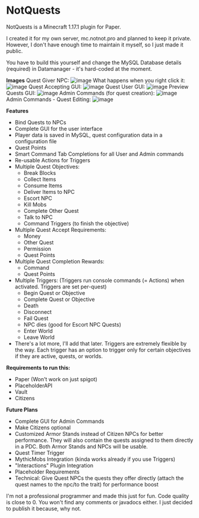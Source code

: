 # NotQuests
NotQuests is a Minecraft 1.17.1 plugin for Paper.

I created it for my own server, mc.notnot.pro and planned to keep it private. However, I don't have enough time to maintain it myself, so I just made it public.

You have to build this yourself and change the MySQL Database details (required) in Datamanager - it's hard-coded at the moment.

**Images**
Quest Giver NPC:
![image](https://user-images.githubusercontent.com/70709113/131539574-ef73ddfb-1dcd-4ab8-a85c-9b38d2f95a8d.png)
What happens when you right click it:
![image](https://user-images.githubusercontent.com/70709113/131539663-5bd12479-3bc8-4958-81a2-de12a541820f.png)
Quest Accepting GUI:
![image](https://user-images.githubusercontent.com/70709113/131539715-b055e4cd-2a7e-4a78-8d7a-dc840399c0c0.png)
Quest User GUI:
![image](https://user-images.githubusercontent.com/70709113/131539761-66be66c2-26d9-4636-bbd5-d69fd11bfeaf.png)
Preview Quests GUI:
![image](https://user-images.githubusercontent.com/70709113/131539815-48c7de30-a5af-499c-b5c7-8316da5e186b.png)
Admin Commands (for quest creation):
![image](https://user-images.githubusercontent.com/70709113/131539902-831a541c-7d2c-4e69-9843-2d5943be86cf.png)
Admin Commands - Quest Editing:
![image](https://user-images.githubusercontent.com/70709113/131539973-8f6586a7-0108-4a92-9017-e06313145a02.png)


**Features**
- Bind Quests to NPCs
- Complete GUI for the user interface
- Player data is saved in MySQL, quest configuration data in a configuration file
- Quest Points
- Smart Command Tab Completions for all User and Admin commands
- Re-usable Actions for Triggers
- Multiple Quest Objectives:
  - Break Blocks
  - Collect Items
  - Consume Items
  - Deliver Items to NPC
  - Escort NPC
  - Kill Mobs
  - Complete Other Quest
  - Talk to NPC
  - Command Triggers (to finish the objective)
- Multiple Quest Accept Requirements:
  -  Money
  -  Other Quest
  -  Permission
  -  Quest Points
- Multiple Quest Completion Rewards:
  - Command
  - Quest Points
- Multiple Triggers: (Triggers run console commands (= Actions) when activated. Triggers are set per-quest)
  - Begin Quest or Objective
  - Complete Quest or Objective
  - Death
  - Disconnect
  - Fail Quest
  - NPC dies (good for Escort NPC Quests)
  - Enter World
  - Leave World
- There's a lot more, I'll add that later. Triggers are extremely flexible by the way. Each trigger has an option to trigger only for certain objectives if they are active, quests, or worlds.


**Requirements to run this:**
- Paper (Won't work on just spigot)
- PlaceholderAPI
- Vault
- Citizens

**Future Plans**
- Complete GUI for Admin Commands
- Make Citizens optional
- Customized Armor Stands instead of Citizen NPCs for better performance. They will also contain the quests assigned to them directly in a PDC. Both Armor Stands and NPCs will be usable.
- Quest Timer Trigger
- MythicMobs Integration (kinda works already if you use Triggers)
- "Interactions" Plugin Integration
- Placeholder Requirements
- Technical: Give Quest NPCs the quests they offer directly (attach the quest names to the npc/to the trait) for performance boost

I'm not a professional programmer and made this just for fun. Code quality is close to 0. You won't find any comments or javadocs either. I just decided to publish it because, why not.
